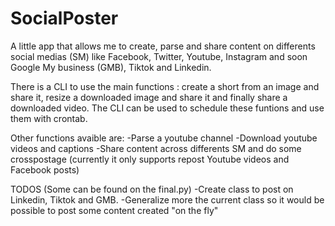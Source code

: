 # SocialPoster
A little app that allows me to create, parse and share content on differents social medias (SM) like Facebook, Twitter, Youtube, Instagram and soon Google My business (GMB), Tiktok and Linkedin.

There is a CLI to use the main functions : create a short from an image and share it, resize a downloaded image and share it and finally share a downloaded video.
The CLI can be used to schedule these funtions and use them with crontab.

Other functions avaible are:
-Parse a youtube channel
-Download youtube videos and captions
-Share content across differents SM and do some crosspostage (currently it only supports repost Youtube videos and Facebook posts)

TODOS
(Some can be found on the final.py)
-Create class to post on Linkedin, Tiktok and GMB.
-Generalize more the current class so it would be possible to post some content created "on the fly"
